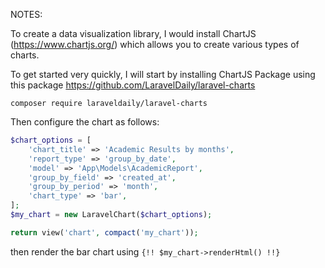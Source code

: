 NOTES:

To create a data visualization library, I would install ChartJS (https://www.chartjs.org/) which allows you to create various types of charts.

To get started very quickly, I will start by installing ChartJS Package using this package https://github.com/LaravelDaily/laravel-charts

`composer require laraveldaily/laravel-charts`

Then configure the chart as follows:
```php
$chart_options = [
    'chart_title' => 'Academic Results by months',
    'report_type' => 'group_by_date',
    'model' => 'App\Models\AcademicReport',
    'group_by_field' => 'created_at',
    'group_by_period' => 'month',
    'chart_type' => 'bar',
];
$my_chart = new LaravelChart($chart_options);

return view('chart', compact('my_chart'));
```
then render the bar chart using
`{!! $my_chart->renderHtml() !!}`

